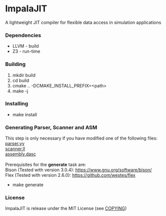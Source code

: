 # ImpalaJIT
A lightweight JIT compiler for flexible data access in simulation applications

### Dependencies
* LLVM - build
* Z3 - run-time

### Building
1. mkdir build
2. cd build
3. cmake .. -DCMAKE_INSTALL_PREFIX=\<path\>
4. make -j

### Installing
* make install

### Generating Parser, Scanner and ASM
This step is only necessary if you have modified one of the following files: <br />
[parser.yy](compiler/parser.yy) <br />
[scanner.ll](compiler/scanner.ll) <br />
[assembly.dasc](code-gen/assembly/assembly.dasc) <br /><br />
Prerequisites for the <b>generate</b> task are: <br />
Bison (Tested with version 3.0.4): https://www.gnu.org/software/bison/ <br />
Flex (Tested with version 2.6.0): https://github.com/westes/flex <br />

* make generate

### License
ImpalaJIT is release under the MIT License (see [COPYING](COPYING))
